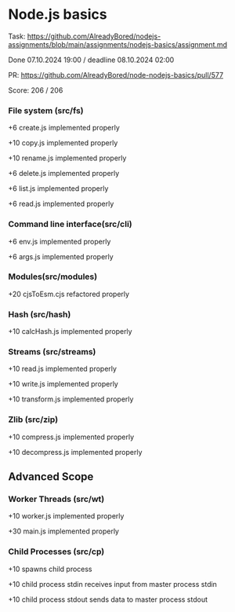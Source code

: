 # Node.js basics

Task: https://github.com/AlreadyBored/nodejs-assignments/blob/main/assignments/nodejs-basics/assignment.md

Done 07.10.2024 19:00 / deadline 08.10.2024 02:00

PR: https://github.com/AlreadyBored/node-nodejs-basics/pull/577
 
Score: 206 / 206

### File system (src/fs)

+6 create.js implemented properly

+10 copy.js implemented properly

+10 rename.js implemented properly

+6 delete.js implemented properly

+6 list.js implemented properly

+6 read.js implemented properly

### Command line interface(src/cli)

+6 env.js implemented properly

+6 args.js implemented properly

### Modules(src/modules)

+20 cjsToEsm.cjs refactored properly

### Hash (src/hash)
+10 calcHash.js implemented properly
### Streams (src/streams)
+10 read.js implemented properly

+10 write.js implemented properly

+10 transform.js implemented properly
### Zlib (src/zip)
+10 compress.js implemented properly

+10 decompress.js implemented properly
## Advanced Scope
### Worker Threads (src/wt)
+10 worker.js implemented properly

+30 main.js implemented properly
### Child Processes (src/cp)
+10 spawns child process

+10 child process stdin receives input from master process stdin

+10 child process stdout sends data to master process stdout